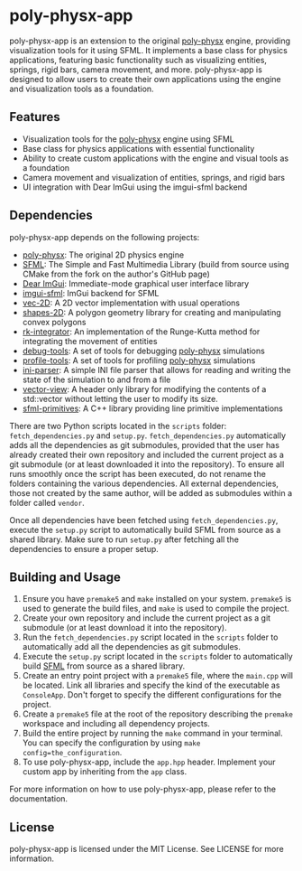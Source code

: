 # poly-physx-app

poly-physx-app is an extension to the original [poly-physx](https://github.com/Ismael99Bueno/poly-physx) engine, providing visualization tools for it using SFML. It implements a base class for physics applications, featuring basic functionality such as visualizing entities, springs, rigid bars, camera movement, and more. poly-physx-app is designed to allow users to create their own applications using the engine and visualization tools as a foundation.

## Features

- Visualization tools for the [poly-physx](https://github.com/Ismael99Bueno/poly-physx) engine using SFML
- Base class for physics applications with essential functionality
- Ability to create custom applications with the engine and visual tools as a foundation
- Camera movement and visualization of entities, springs, and rigid bars
- UI integration with Dear ImGui using the imgui-sfml backend

## Dependencies

poly-physx-app depends on the following projects:

- [poly-physx](https://github.com/Ismael99Bueno/poly-physx): The original 2D physics engine
- [SFML](https://github.com/Ismael99Bueno/SFML): The Simple and Fast Multimedia Library (build from source using CMake from the fork on the author's GitHub page)
- [Dear ImGui](https://github.com/Ismael99Bueno/imgui): Immediate-mode graphical user interface library
- [imgui-sfml](https://github.com/Ismael99Bueno/imgui-sfml): ImGui backend for SFML
- [vec-2D](https://github.com/Ismael99Bueno/vec-2D): A 2D vector implementation with usual operations
- [shapes-2D](https://github.com/Ismael99Bueno/shapes-2D): A polygon geometry library for creating and manipulating convex polygons
- [rk-integrator](https://github.com/Ismael99Bueno/rk-integrator): An implementation of the Runge-Kutta method for integrating the movement of entities
- [debug-tools](https://github.com/Ismael99Bueno/debug-tools): A set of tools for debugging [poly-physx](https://github.com/Ismael99Bueno/poly-physx) simulations
- [profile-tools](https://github.com/Ismael99Bueno/profile-tools): A set of tools for profiling [poly-physx](https://github.com/Ismael99Bueno/poly-physx) simulations
- [ini-parser](https://github.com/Ismael99Bueno/ini-parser): A simple INI file parser that allows for reading and writing the state of the simulation to and from a file
- [vector-view](https://github.com/Ismael99Bueno/vector-view): A header only library for modifying the contents of a std::vector without letting the user to modify its size.
- [sfml-primitives](https://github.com/Ismael99Bueno/sfml-primitives): A C++ library providing line primitive implementations

There are two Python scripts located in the `scripts` folder: `fetch_dependencies.py` and `setup.py`. `fetch_dependencies.py` automatically adds all the dependencies as git submodules, provided that the user has already created their own repository and included the current project as a git submodule (or at least downloaded it into the repository). To ensure all runs smoothly once the script has been executed, do not rename the folders containing the various dependencies. All external dependencies, those not created by the same author, will be added as submodules within a folder called `vendor`.

Once all dependencies have been fetched using `fetch_dependencies.py`, execute the `setup.py` script to automatically build SFML from source as a shared library. Make sure to run `setup.py` after fetching all the dependencies to ensure a proper setup.


## Building and Usage

1. Ensure you have `premake5` and `make` installed on your system. `premake5` is used to generate the build files, and `make` is used to compile the project.
2. Create your own repository and include the current project as a git submodule (or at least download it into the repository).
3. Run the `fetch_dependencies.py` script located in the `scripts` folder to automatically add all the dependencies as git submodules.
4. Execute the `setup.py` script located in the `scripts` folder to automatically build [SFML](https://github.com/Ismael99Bueno/SFML) from source as a shared library.
5. Create an entry point project with a `premake5` file, where the `main.cpp` will be located. Link all libraries and specify the kind of the executable as `ConsoleApp`. Don't forget to specify the different configurations for the project.
6. Create a `premake5` file at the root of the repository describing the `premake` workspace and including all dependency projects.
7. Build the entire project by running the `make` command in your terminal. You can specify the configuration by using `make config=the_configuration`.
8. To use poly-physx-app, include the `app.hpp` header. Implement your custom app by inheriting from the `app` class.

For more information on how to use poly-physx-app, please refer to the documentation.

## License

poly-physx-app is licensed under the MIT License. See LICENSE for more information.
